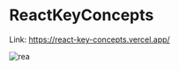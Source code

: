 # ReactKeyConcepts
Link: https://react-key-concepts.vercel.app/

![rea](https://github.com/RAHUL573769/ReactKeyConcepts/assets/78131940/206ae249-dc21-45c6-b145-51108c9e2e7b)

